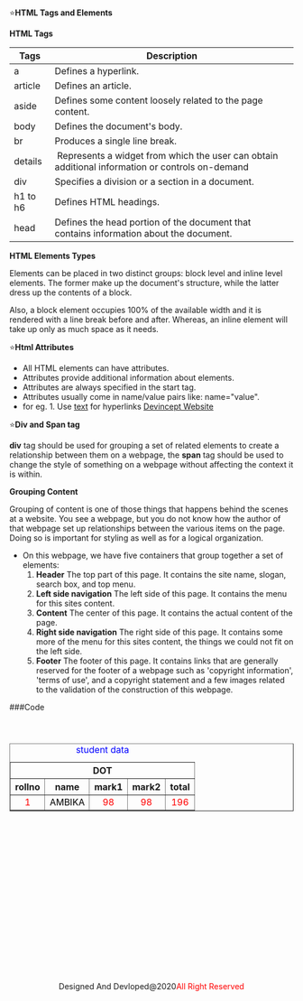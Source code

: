 :star:**HTML Tags and Elements**
  
  
**HTML Tags**

|       Tags                            |     Description                                                                                |
|---------------------------------------|------------------------------------------------------------------------------------------------|
|      a                                | Defines a hyperlink.                                                                           |
|      article                          | Defines an article.                                                                            | 
|      aside                            | Defines some content loosely related to the page content.                                      |
|      body                             | Defines the document's body.                                                                   |
|      br                               | Produces a single line break.                                                                  |
|     details                           | Represents a widget from which the user can obtain additional information or controls on-demand|
|     div                               | Specifies a division or a section in a document.                                               |
|     h1 to h6                          | Defines HTML headings.                                                                         |
|     head                              | Defines the head portion of the document that contains information about the document.         |
                                 
                                 
  
 **HTML Elements Types**
 
Elements can be placed in two distinct groups: block level and inline level elements. The former make up the document's structure, while the latter dress up the contents of a block.

Also, a block element occupies 100% of the available width and it is rendered with a line break before and after. Whereas, an inline element will take up only as much space as it needs.


:star:**Html Attributes**

* All HTML elements can have attributes.
* Attributes provide additional information about elements.
* Attributes are always specified in the start tag.
* Attributes usually come in name/value pairs like: name="value".
* for eg. 1. Use [text](url) for hyperlinks
            [Devincept Website](https://devincept.tech/)
         
:star:**Div and Span tag**
  
  **div** tag should be used for grouping a set of related elements to create a relationship between them on a webpage, the **span** tag should be used to change the style of something on a webpage without affecting the context it is within. 
  
  
  
  **Grouping Content**
  
  Grouping of content is one of those things that happens behind the scenes at a website. You see a webpage, but you do not know how the author of that webpage set up relationships between the various items on the page. Doing so is important for styling as well as for a logical organization.
  * On this webpage, we have five containers that group together a set of elements:
    1. **Header**
         The top part of this page. It contains the site name, slogan, search box, and top menu.
    2. **Left side navigation**
        The left side of this page. It contains the menu for this sites content.
    3. **Content**
         The center of this page. It contains the actual content of the page.
    4. **Right side navigation**
         The right side of this page. It contains some more of the menu for this sites content, the things we could not fit on the left side.
    5. **Footer**
          The footer of this page. It contains links that are generally reserved for the footer of a webpage such as 'copyright information', 'terms of use', and a copyright statement and a few images related to the validation of the construction of this webpage.
          
          
          
 ###Code
          
<!DOCTYPE html>
<html lang="en">
<head>
<title>Shivaji university</title>
<meta charset="UTF-8">
<meta name="description"content="one of the best university">
<meta name="keyword"content="btech,MCA">
<meta name="viewport"content="width=divice-width initial-scale="1.0"
</head>
<body>
<header>
</header>
<center>
<table border="1" cellspacing="10px" cellpadding="10px" width="500px">
<caption style="color:blue;">student data</caption></caption>
<tr>
<th colspan="5" /th>DOT
</tr>
<tr>
<th> rollno </th>
<th> name</th>
<th> mark1 </th>
<th> mark2</th>
<th>total</th>
</tr>
<tr style="text-align: center; color: red">
<td>1</td>
<td style="color: black;">AMBIKA</td>
<td>98</td>
<td>98</td>
<td>196</td>
</tr>
</center>
</table>
<footer style="margin-top:60%;">
<p>Designed And Devloped@2020<span style="color:red">All Right Reserved</span></p>
</body>
</html>
